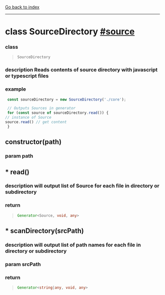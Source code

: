 [Go back to index](Index.md)

---

# class SourceDirectory [#source](../core/SourceDirectory.js)


### class 
> ```ts
> SourceDirectory
> ```




### description Reads contents of source directory with javascript or typescript files


### example 
 ```js
  const sourceDirectory = new SourceDirectory('./core');
 
  // Outputs Sources in generator
  for (const source of sourceDirectory.read()) {
 // instance of Source
 source.read() // get content
  }
 
  ```

## constructor(path)



### param path

## * read()



### description will output list of Source for each file in directory or subdirectory


### return 
> ```ts
> Generator<Source, void, any>
> ```



## * scanDirectory(srcPath)



### description will output list of path names for each file in directory or subdirectory


### param srcPath


### return 
> ```ts
> Generator<string|any, void, any>
> ```


